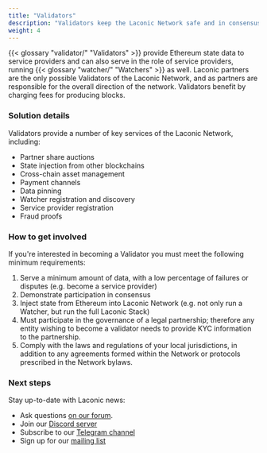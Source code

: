 ```yaml
---
title: "Validators"
description: "Validators keep the Laconic Network safe and in consensus."
weight: 4
---
```


{{< glossary "validator/" "Validators" >}} provide Ethereum state data to service providers and can also serve in the role of service providers, running {{< glossary "watcher/" "Watchers" >}} as well. Laconic partners are the only possible Validators of the Laconic Network, and as partners are responsible for the overall direction of the network. Validators benefit by charging fees for producing blocks.

### Solution details

Validators provide a number of key services of the Laconic Network, including:

- Partner share auctions
- State injection from other blockchains
- Cross-chain asset management
- Payment channels
- Data pinning
- Watcher registration and discovery
- Service provider registration
- Fraud proofs

### How to get involved

If you're interested in becoming a Validator you must meet the following minimum requirements:

1. Serve a minimum amount of data, with a low percentage of failures or disputes (e.g. become a service provider)
2. Demonstrate participation in consensus
3. Inject state from Ethereum into Laconic Network (e.g. not only run a Watcher, but run the full Laconic Stack)
4. Must participate in the governance of a legal partnership; therefore any entity wishing to become a validator needs to provide KYC information to the partnership.
5. Comply with the laws and regulations of your local jurisdictions, in addition to any agreements formed within the Network or protocols prescribed in the Network bylaws.

### Next steps

Stay up-to-date with Laconic news:

- Ask questions [on our forum](https://laconic.community).
- Join our [Discord server](https://discord.com/invite/ukhbBemyxY)
- Subscribe to our [Telegram channel](https://t.me/laconicnetwork)
- Sign up for our [mailing list](https://www.laconic.com/)


